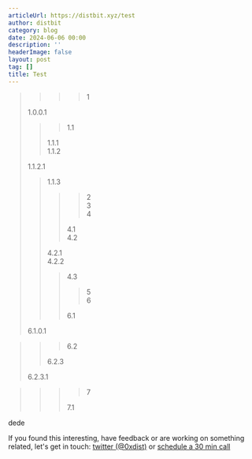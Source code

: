 ```yaml
---
articleUrl: https://distbit.xyz/test
author: distbit
category: blog
date: 2024-06-06 00:00
description: ''
headerImage: false
layout: post
tag: []
title: Test
---
```





>>>>1  
>
>1.0.0.1  
>>>
>>>1.1  
>>
>>1.1.1  
>>1.1.2  
>
>1.1.2.1  
>>1.1.3  
>>>>2  
>>>>3  
>>>>4  
>>>
>>>4.1  
>>>4.2  
>>
>>4.2.1  
>>4.2.2  
>>>4.3  
>>>>5  
>>>>6  
>>>
>>>6.1  
>
>6.1.0.1  

>>>6.2  
>>
>>6.2.3  
>
>6.2.3.1  

>>>>7  
>>>
>>>7.1  


dede

If you found this interesting, have feedback or are working on something related, let's get in touch: [twitter (@0xdist)](https://twitter.com/0xdist) or [schedule a 30 min call](https://cal.com/distbit/30min)